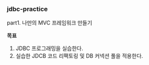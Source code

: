 ### jdbc-practice

part1. 나만의 MVC 프레임워크 만들기

**목표**
1. JDBC 프로그래밍을 실습한다.
2. 실습한 JDCB 코드 리팩토링 및 DB 커넥션 풀을 적용한다.


